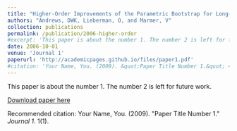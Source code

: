 ```yaml
---
title: "Higher-Order Improvements of the Parametric Bootstrap for Long-Memory Gaussian Processes"
authors: "Andrews, DWK, Lieberman, O, and Marmer, V"
collection: publications
permalink: /publication/2006-higher-order
#excerpt: 'This paper is about the number 1. The number 2 is left for future work.'
date: 2006-10-01
venue: 'Journal 1'
paperurl: 'http://academicpages.github.io/files/paper1.pdf'
#citation: 'Your Name, You. (2009). &quot;Paper Title Number 1.&quot; <i>Journal 1</i>. 1(1).'
---
```

This paper is about the number 1. The number 2 is left for future work.

[Download paper here](http://academicpages.github.io/files/paper1.pdf)

Recommended citation: Your Name, You. (2009). "Paper Title Number 1." <i>Journal 1</i>. 1(1).
